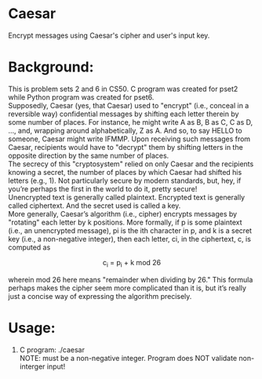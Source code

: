 # Caesar
Encrypt messages using Caesar's cipher and user's input key.<br/>

# Background:
This is problem sets 2 and 6 in CS50. C program was created for pset2 while Python program was created for pset6.<br/>
Supposedly, Caesar (yes, that Caesar) used to "encrypt" (i.e., conceal in a reversible way) confidential messages by shifting each letter therein by some number of places. For instance, he might write A as B, B as C, C as D, …​, and, wrapping around alphabetically, Z as A. And so, to say HELLO to someone, Caesar might write IFMMP. Upon receiving such messages from Caesar, recipients would have to "decrypt" them by shifting letters in the opposite direction by the same number of places.<br/>
The secrecy of this "cryptosystem" relied on only Caesar and the recipients knowing a secret, the number of places by which Caesar had shifted his letters (e.g., 1). Not particularly secure by modern standards, but, hey, if you’re perhaps the first in the world to do it, pretty secure!<br/>
Unencrypted text is generally called plaintext. Encrypted text is generally called ciphertext. And the secret used is called a key.<br/>
More generally, Caesar’s algorithm (i.e., cipher) encrypts messages by "rotating" each letter by k positions. More formally, if p is some plaintext (i.e., an unencrypted message), pi is the ith character in p, and k is a secret key (i.e., a non-negative integer), then each letter, ci, in the ciphertext, c, is computed as<br>
<p align="center">
  c<sub>i</sub> = p<sub>i</sub> + k mod 26<br/>
</p>
wherein mod 26 here means "remainder when dividing by 26." This formula perhaps makes the cipher seem more complicated than it is, but it’s really just a concise way of expressing the algorithm precisely.<br/>

# Usage:
1. C program: ./caesar <key><br/>
NOTE: <key> must be a non-negative integer. Program does NOT validate non-interger input!
